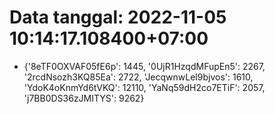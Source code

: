 # Data tanggal: 2022-11-05 10:14:17.108400+07:00

* {'8eTF0OXVAF05fE6p': 1445, '0UjR1HzqdMFupEn5': 2267, '2rcdNsozh3KQ85Ea': 2722, 'JecqwnwLel9bjvos': 1610, 'YdoK4oKnmYd6tVKQ': 12110, 'YaNq59dH2co7ETiF': 2057, 'j7BB0DS36zJMITYS': 9262}
